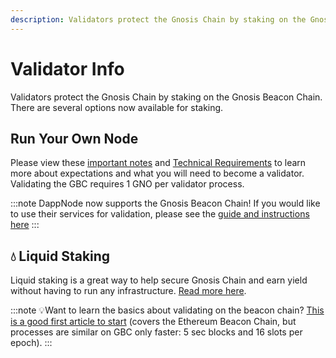 ```yaml
---
description: Validators protect the Gnosis Chain by staking on the Gnosis Beacon Chain.
---
```


# Validator Info

Validators protect the Gnosis Chain by staking on the Gnosis Beacon Chain. There are several options now available for staking.

## Run Your Own Node

Please view these [important notes](/node/consensus-layer-validator#before-starting) and [Technical Requirements](/node/consensus-layer-validator#beacon-chain-node-requirements) to learn more about expectations and what you will need to become a validator. Validating the GBC requires 1 GNO per validator process.

:::note
DappNode now supports the Gnosis Beacon Chain! If you would like to use their services for validation, please see the [guide and instructions here](https://forum.dappnode.io/t/how-to-setup-a-gnosis-beacon-chain-gbc-validator-on-dappnode/1351)
:::

## 💧 Liquid Staking
Liquid staking is a great way to help secure Gnosis Chain and earn yield without having to run any infrastructure. [Read more here](/tools/beacon-chain/liquid-staking).

:::note
:bulb:Want to learn the basics about validating on the beacon chain? [This is a good first article to start](https://medium.com/alethio/ethereum-2-a-validators-journey-through-the-beacon-chain-843f70aaab2e) (covers the Ethereum Beacon Chain, but processes are similar on GBC only faster: 5 sec blocks and 16 slots per epoch).
:::